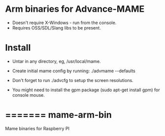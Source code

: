 Arm binaries for Advance-MAME
============================

* Doesn't require X-Windows - run from the console.
* Requires OSS/SDL/Slang libs to be present.

Install
=======
* Untar in any directory, eg, /usr/local/mame.
* Create initial mame config by running:
  ./advmame --defaults

* Don't forget to run ./advcfg to setup the screen resolutions.
* You might need to install the gpm package (sudo apt-get install gpm) for console mouse.


=======
mame-arm-bin
============

Mame binaries for Raspberry PI
